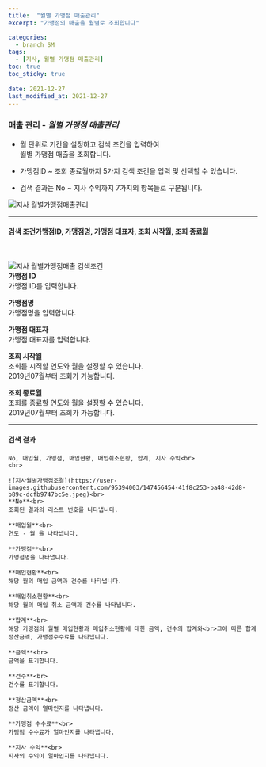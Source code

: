 ```yaml
---
title:  "월별 가맹점 매출관리"
excerpt: "가맹점의 매출을 월별로 조회합니다"

categories:
  - branch SM
tags:
  - [지사, 월별 가맹점 매출관리]
toc: true
toc_sticky: true
 
date: 2021-12-27
last_modified_at: 2021-12-27
---
```

### 매출 관리 - *월별 가맹점 매출관리*
- 월 단위로 기간을 설정하고 검색 조건을 입력하여<br>월별 가맹점 매출을 조회합니다.

- 가맹점ID ~ 조회 종료월까지 5가지 검색 조건을 입력 및 선택할 수 있습니다.

- 검색 결과는 No ~ 지사 수익까지 7가지의 항목들로 구분됩니다.

![지사 월별가맹점매출관리](https://user-images.githubusercontent.com/95394003/147456192-d034ee54-c4d4-4b3d-9a22-cd36ae3ff947.jpeg)
<br>

---

#### 검색 조건가맹점ID, 가맹점명, 가맹점 대표자, 조회 시작월, 조회 종료월<br>
<br>

![지사 월별가맹점매출 검색조건](https://user-images.githubusercontent.com/95394003/147456273-fffa6b01-307b-45fb-b590-a8ce2b9af851.jpeg)<br>
**가맹점 ID**<br>
가맹점 ID를 입력합니다.

**가맹점명**<br>
가맹점명을 입력합니다.

**가맹점 대표자**<br>
가맹점 대표자를 입력합니다.

**조회 시작월**<br>
조회를 시직할 연도와 월을 설정할 수 있습니다.<br>2019년07월부터 조회가 가능합니다.

**조회 종료월**<br>
조회를 종료할 연도와 월을 설정할 수 있습니다.<br>2019년07월부터 조회가 가능합니다.
<br>

---

#### 검색 결과
```
No, 매입월, 가맹점, 매입현황, 매입취소현황, 합계, 지사 수익<br>
<br>

![지사월별가맹점조결](https://user-images.githubusercontent.com/95394003/147456454-41f8c253-ba48-42d8-b89c-dcfb9747bc5e.jpeg)<br>
**No**<br>
조회된 결과의 리스트 번호를 나타냅니다.

**매입월**<br>
연도 - 월 을 나타냅니다.

**가맹점**<br>
가맹점명을 나타냅니다.

**매입현황**<br>
해당 월의 매입 금액과 건수를 나타냅니다.

**매입취소현황**<br>
해당 월의 매입 취소 금액과 건수를 나타냅니다.

**합계**<br>
해당 가맹점의 월별 매입현황과 매입취소현황에 대한 금액, 건수의 합계와<br>그에 따른 합계 정산금액, 가맹점수수료를 나타냅니다.

**금액**<br>
금액을 표기합니다.

**건수**<br>
건수를 표기합니다.

**정산금액**<br>
정산 금액이 얼마인지를 나타냅니다.

**가맹점 수수료**<br>
가맹점 수수료가 얼마인지를 나타냅니다.

**지사 수익**<br>
지사의 수익이 얼마인지를 나타냅니다.